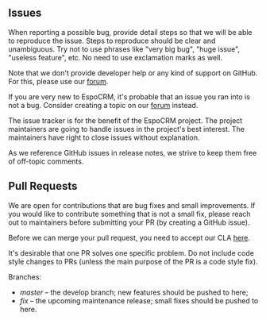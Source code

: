 ## Issues

When reporting a possible bug, provide detail steps so that we will be able
to reproduce the issue. Steps to reproduce should be clear and unambiguous. Try not to use phrases like "very big bug",
"huge issue", "useless feature", etc. No need to use exclamation marks as well.

Note that we don't provide developer help or any kind of support on GitHub.
For this, please use our [forum](https://forum.espocrm.com).

If you are very new to EspoCRM, it's probable that an issue you ran into is not a bug.
Consider creating a topic on our [forum](https://forum.espocrm.com/forum/general) instead.

The issue tracker is for the benefit of the EspoCRM project. The project maintainers are going to handle issues in the project's best interest.
The maintainers have right to close issues without explanation.

As we reference GitHub issues in release notes, we strive to keep them free of off-topic comments.

## Pull Requests

We are open for contributions that are bug fixes and small improvements. If you would like to contribute something that is not a small fix, please reach out to maintainers before submitting your PR (by creating a GitHub issue).

Before we can merge your pull request, you need to accept our CLA [here](https://github.com/espocrm/cla).

It's desirable that one PR solves one specific problem. Do not include code style changes to PRs
(unless the main purpose of the PR is a code style fix).

Branches:

* *master* – the develop branch; new features should be pushed to here;
* *fix* – the upcoming maintenance release; small fixes should be pushed to here.
